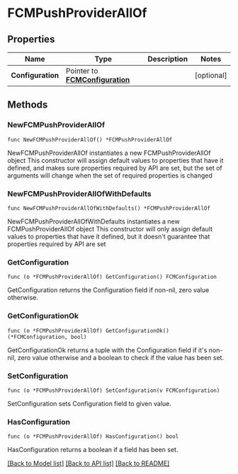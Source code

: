 # FCMPushProviderAllOf

## Properties

Name | Type | Description | Notes
------------ | ------------- | ------------- | -------------
**Configuration** | Pointer to [**FCMConfiguration**](FCMConfiguration.md) |  | [optional] 

## Methods

### NewFCMPushProviderAllOf

`func NewFCMPushProviderAllOf() *FCMPushProviderAllOf`

NewFCMPushProviderAllOf instantiates a new FCMPushProviderAllOf object
This constructor will assign default values to properties that have it defined,
and makes sure properties required by API are set, but the set of arguments
will change when the set of required properties is changed

### NewFCMPushProviderAllOfWithDefaults

`func NewFCMPushProviderAllOfWithDefaults() *FCMPushProviderAllOf`

NewFCMPushProviderAllOfWithDefaults instantiates a new FCMPushProviderAllOf object
This constructor will only assign default values to properties that have it defined,
but it doesn't guarantee that properties required by API are set

### GetConfiguration

`func (o *FCMPushProviderAllOf) GetConfiguration() FCMConfiguration`

GetConfiguration returns the Configuration field if non-nil, zero value otherwise.

### GetConfigurationOk

`func (o *FCMPushProviderAllOf) GetConfigurationOk() (*FCMConfiguration, bool)`

GetConfigurationOk returns a tuple with the Configuration field if it's non-nil, zero value otherwise
and a boolean to check if the value has been set.

### SetConfiguration

`func (o *FCMPushProviderAllOf) SetConfiguration(v FCMConfiguration)`

SetConfiguration sets Configuration field to given value.

### HasConfiguration

`func (o *FCMPushProviderAllOf) HasConfiguration() bool`

HasConfiguration returns a boolean if a field has been set.


[[Back to Model list]](../README.md#documentation-for-models) [[Back to API list]](../README.md#documentation-for-api-endpoints) [[Back to README]](../README.md)


